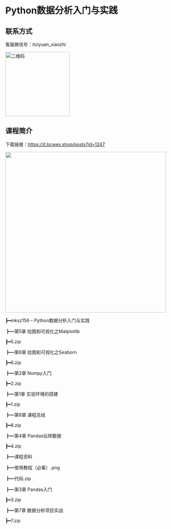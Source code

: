 # Python数据分析入门与实践

## 联系方式

客服微信号：itziyuan_xiaozhi

<img src="https://ziyuanyun.oss-cn-guangzhou.aliyuncs.com/common/20240614073449/666b82192834a.jpg" width="200" height="200" alt="二维码">

## 课程简介

下载链接：https://it.bcwex.shop/posts?id=1247

<img src="https://ziyuanyun.oss-cn-guangzhou.aliyuncs.com/yun/20240515153647/6644660f2f572.jpg" width="500" alt="">

  ┣━mksz156 &#8211; Python数据分析入门与实践

 ┣━第5章 绘图和可视化之Matplotlib

 ┣━5.zip

 ┣━第6章 绘图和可视化之Seaborn

 ┣━6.zip

 ┣━第2章 Numpy入门

 ┣━2.zip

 ┣━第1章 实验环境的搭建

 ┣━1.zip

 ┣━第8章 课程总结

 ┣━8.zip

 ┣━第4章 Pandas玩转数据

 ┣━4.zip

 ┣━课程资料

 ┣━使用教程（必看）.png

 ┣━代码.zip

 ┣━第3章 Pandas入门

 ┣━3.zip

 ┣━第7章 数据分析项目实战

 ┣━7.zip

  